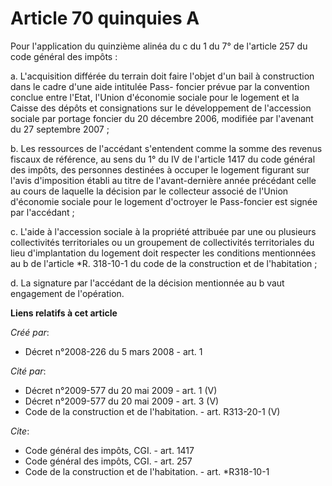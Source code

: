 # Article 70 quinquies A

Pour l'application du quinzième alinéa du c du 1 du 7° de l'article 257 du code général des impôts : 

a. L'acquisition différée du terrain doit faire l'objet d'un bail à construction dans le cadre d'une aide intitulée Pass-
foncier prévue par la convention conclue entre l'Etat, l'Union d'économie sociale pour le logement et la Caisse des dépôts et
consignations sur le développement de l'accession sociale par portage foncier du 20 décembre 2006, modifiée par l'avenant du
27 septembre 2007 ; 

b. Les ressources de l'accédant s'entendent comme la somme des revenus fiscaux de référence, au sens du 1° du IV de l'article
1417 du code général des impôts, des personnes destinées à occuper le logement figurant sur l'avis d'imposition établi au
titre de l'avant-dernière année précédant celle au cours de laquelle la décision par le collecteur associé de l'Union
d'économie sociale pour le logement d'octroyer le Pass-foncier est signée par l'accédant ; 

c. L'aide à l'accession sociale à la propriété attribuée par une ou plusieurs collectivités territoriales ou un groupement de
collectivités territoriales du lieu d'implantation du logement doit respecter les conditions mentionnées au b de l'article
*R. 318-10-1 du code de la construction et de l'habitation ; 

d. La signature par l'accédant de la décision mentionnée au b vaut engagement de l'opération.

**Liens relatifs à cet article**

_Créé par_:

  - Décret n°2008-226 du 5 mars 2008 - art. 1

_Cité par_:

  - Décret n°2009-577 du 20 mai 2009 - art. 1 (V)
  - Décret n°2009-577 du 20 mai 2009 - art. 3 (V)
  - Code de la construction et de l'habitation. - art. R313-20-1 (V)

_Cite_:

  - Code général des impôts, CGI. - art. 1417
  - Code général des impôts, CGI. - art. 257
  - Code de la construction et de l'habitation. - art. *R318-10-1
